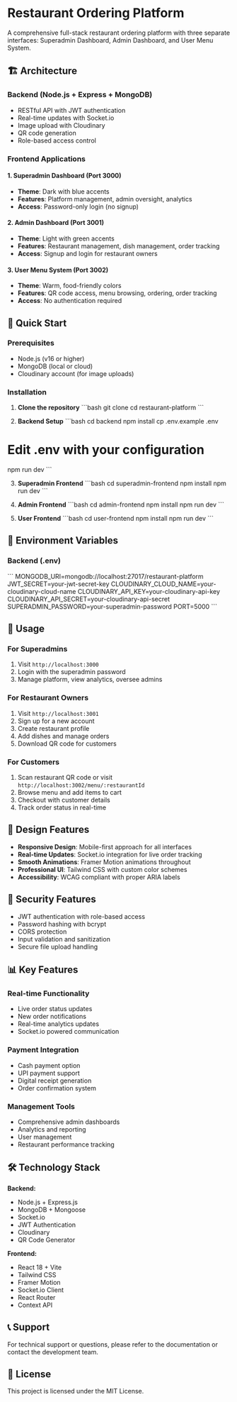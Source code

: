 # Restaurant Ordering Platform

A comprehensive full-stack restaurant ordering platform with three separate interfaces: Superadmin Dashboard, Admin Dashboard, and User Menu System.

## 🏗️ Architecture

### Backend (Node.js + Express + MongoDB)
- RESTful API with JWT authentication
- Real-time updates with Socket.io
- Image upload with Cloudinary
- QR code generation
- Role-based access control

### Frontend Applications

#### 1. Superadmin Dashboard (Port 3000)
- **Theme**: Dark with blue accents
- **Features**: Platform management, admin oversight, analytics
- **Access**: Password-only login (no signup)

#### 2. Admin Dashboard (Port 3001)
- **Theme**: Light with green accents
- **Features**: Restaurant management, dish management, order tracking
- **Access**: Signup and login for restaurant owners

#### 3. User Menu System (Port 3002)
- **Theme**: Warm, food-friendly colors
- **Features**: QR code access, menu browsing, ordering, order tracking
- **Access**: No authentication required

## 🚀 Quick Start

### Prerequisites
- Node.js (v16 or higher)
- MongoDB (local or cloud)
- Cloudinary account (for image uploads)

### Installation

1. **Clone the repository**
\`\`\`bash
git clone <repository-url>
cd restaurant-platform
\`\`\`

2. **Backend Setup**
\`\`\`bash
cd backend
npm install
cp .env.example .env
# Edit .env with your configuration
npm run dev
\`\`\`

3. **Superadmin Frontend**
\`\`\`bash
cd superadmin-frontend
npm install
npm run dev
\`\`\`

4. **Admin Frontend**
\`\`\`bash
cd admin-frontend
npm install
npm run dev
\`\`\`

5. **User Frontend**
\`\`\`bash
cd user-frontend
npm install
npm run dev
\`\`\`

## 🔧 Environment Variables

### Backend (.env)
\`\`\`
MONGODB_URI=mongodb://localhost:27017/restaurant-platform
JWT_SECRET=your-jwt-secret-key
CLOUDINARY_CLOUD_NAME=your-cloudinary-cloud-name
CLOUDINARY_API_KEY=your-cloudinary-api-key
CLOUDINARY_API_SECRET=your-cloudinary-api-secret
SUPERADMIN_PASSWORD=your-superadmin-password
PORT=5000
\`\`\`

## 📱 Usage

### For Superadmins
1. Visit `http://localhost:3000`
2. Login with the superadmin password
3. Manage platform, view analytics, oversee admins

### For Restaurant Owners
1. Visit `http://localhost:3001`
2. Sign up for a new account
3. Create restaurant profile
4. Add dishes and manage orders
5. Download QR code for customers

### For Customers
1. Scan restaurant QR code or visit `http://localhost:3002/menu/:restaurantId`
2. Browse menu and add items to cart
3. Checkout with customer details
4. Track order status in real-time

## 🎨 Design Features

- **Responsive Design**: Mobile-first approach for all interfaces
- **Real-time Updates**: Socket.io integration for live order tracking
- **Smooth Animations**: Framer Motion animations throughout
- **Professional UI**: Tailwind CSS with custom color schemes
- **Accessibility**: WCAG compliant with proper ARIA labels

## 🔐 Security Features

- JWT authentication with role-based access
- Password hashing with bcrypt
- CORS protection
- Input validation and sanitization
- Secure file upload handling

## 📊 Key Features

### Real-time Functionality
- Live order status updates
- New order notifications
- Real-time analytics updates
- Socket.io powered communication

### Payment Integration
- Cash payment option
- UPI payment support
- Digital receipt generation
- Order confirmation system

### Management Tools
- Comprehensive admin dashboards
- Analytics and reporting
- User management
- Restaurant performance tracking

## 🛠️ Technology Stack

**Backend:**
- Node.js + Express.js
- MongoDB + Mongoose
- Socket.io
- JWT Authentication
- Cloudinary
- QR Code Generator

**Frontend:**
- React 18 + Vite
- Tailwind CSS
- Framer Motion
- Socket.io Client
- React Router
- Context API

## 📞 Support

For technical support or questions, please refer to the documentation or contact the development team.

## 📄 License

This project is licensed under the MIT License.
